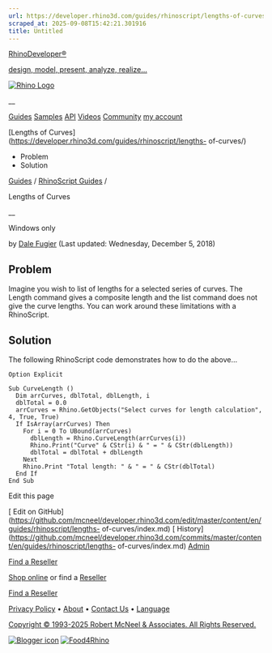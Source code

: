 ```yaml
---
url: https://developer.rhino3d.com/guides/rhinoscript/lengths-of-curves/
scraped_at: 2025-09-08T15:42:21.301916
title: Untitled
---
```


[RhinoDeveloper®](/)

[design, model, present, analyze, realize...](/)

[![Rhino Logo](https://developer.rhino3d.com/images/rhinodevlogo.png)](/)

__

[Guides](https://developer.rhino3d.com/guides)
[Samples](https://developer.rhino3d.com/samples)
[API](https://developer.rhino3d.com/api)
[Videos](https://developer.rhino3d.com/videos)
[Community](https://discourse.mcneel.com/c/rhino-developer) [my account
](https://www.rhino3d.com/my-account/ "Manage your account, licenses, and
teams")

[Lengths of Curves](https://developer.rhino3d.com/guides/rhinoscript/lengths-
of-curves/)

  * Problem
  * Solution

[Guides](https://developer.rhino3d.com/en/guides/) / [RhinoScript
Guides](https://developer.rhino3d.com/en/guides/rhinoscript/) /

Lengths of Curves

__

Windows only

by [Dale Fugier](https://discourse.mcneel.com/u/dale/) (Last updated:
Wednesday, December 5, 2018)

## Problem

Imagine you wish to list of lengths for a selected series of curves. The
Length command gives a composite length and the list command does not give the
curve lengths. You can work around these limitations with a RhinoScript.

## Solution

The following RhinoScript code demonstrates how to do the above…

    
    
    Option Explicit
    
    Sub CurveLength ()
      Dim arrCurves, dblTotal, dblLength, i
      dblTotal = 0.0
      arrCurves = Rhino.GetObjects("Select curves for length calculation", 4, True, True)
      If IsArray(arrCurves) Then
        For i = 0 To UBound(arrCurves)
          dblLength = Rhino.CurveLength(arrCurves(i))
          Rhino.Print("Curve" & CStr(i) & " = " & CStr(dblLength))
          dblTotal = dblTotal + dblLength
        Next
        Rhino.Print "Total length: " & " = " & CStr(dblTotal)
      End If
    End Sub
    

Edit this page

[ Edit on
GitHub](https://github.com/mcneel/developer.rhino3d.com/edit/master/content/en/guides/rhinoscript/lengths-
of-curves/index.md) [
History](https://github.com/mcneel/developer.rhino3d.com/commits/master/content/en/guides/rhinoscript/lengths-
of-curves/index.md) [ Admin](https://developer.rhino3d.com/admin)

[Find a Reseller](https://www.rhino3d.com/sales)

[Shop online](https://www.rhino3d.com/store) or find a
[Reseller](https://www.rhino3d.com/sales)

[Find a Reseller](https://www.rhino3d.com/sales)

[Privacy Policy](https://www.rhino3d.com/privacy) •
[About](https://www.rhino3d.com/mcneel/about) • [Contact
Us](https://www.rhino3d.com/mcneel/contact) • [
Language](https://www.rhino3d.com/language "Change to a different region or
language")

[Copyright © 1993-2025 Robert McNeel & Associates. All Rights
Reserved.](https://www.rhino3d.com/mcneel/about)

[](https://www.facebook.com/McNeelRhinoceros/)
[](https://twitter.com/bobmcneel) [](https://www.linkedin.com/groups/75313/)
[](https://www.youtube.com/user/RhinoGuide/videos) [](https://vimeo.com/rhino)
[![Blogger
icon](https://developer.rhino3d.com/images/blogger.svg)](http://blog.rhino3d.com/)
[![Food4Rhino](https://developer.rhino3d.com/images/f4r_icon_01.svg)](https://www.food4rhino.com)

